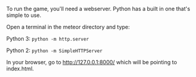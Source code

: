 To run the game, you'll need a webserver. Python has a built in one that's simple to use.

Open a terminal in the meteor directory and type:

Python 3: `python -m http.server`

Python 2: `python -m SimpleHTTPServer`

In your browser, go to http://127.0.0.1:8000/ which will be pointing to index.html.
